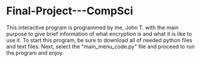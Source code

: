 # Final-Project---CompSci


This interactive program is programmed by me, John T. with the main purpose to 
give brief information of what encryption is and what it is like to use it.
To start this program, be sure to download all of needed python files and text 
files. Next, select the "main_menu_code.py" file and proceed to run the program
and enjoy. 
